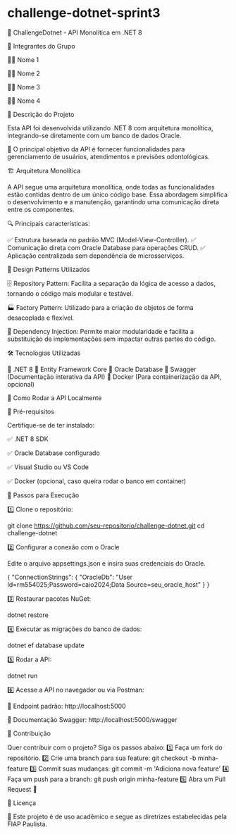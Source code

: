 # challenge-dotnet-sprint3
 
🦷 ChallengeDotnet - API Monolítica em .NET 8

👥 Integrantes do Grupo

🧑‍💻 Nome 1

🧑‍💻 Nome 2

🧑‍💻 Nome 3

🧑‍💻 Nome 4

📌 Descrição do Projeto

Esta API foi desenvolvida utilizando .NET 8 com arquitetura monolítica, integrando-se diretamente com um banco de dados Oracle.

🔹 O principal objetivo da API é fornecer funcionalidades para gerenciamento de usuários, atendimentos e previsões odontológicas.

🏗 Arquitetura Monolítica

A API segue uma arquitetura monolítica, onde todas as funcionalidades estão contidas dentro de um único código base. Essa abordagem simplifica o desenvolvimento e a manutenção, garantindo uma comunicação direta entre os componentes.

🔍 Principais características:

✅ Estrutura baseada no padrão MVC (Model-View-Controller).
✅ Comunicação direta com Oracle Database para operações CRUD.
✅ Aplicação centralizada sem dependência de microsserviços.

🎨 Design Patterns Utilizados

🗄 Repository Pattern: Facilita a separação da lógica de acesso a dados, tornando o código mais modular e testável.

🏭 Factory Pattern: Utilizado para a criação de objetos de forma desacoplada e flexível.

🔗 Dependency Injection: Permite maior modularidade e facilita a substituição de implementações sem impactar outras partes do código.

🛠 Tecnologias Utilizadas

🚀 .NET 8
💾 Entity Framework Core
🎯 Oracle Database
📜 Swagger (Documentação interativa da API)
🐳 Docker (Para containerização da API, opcional)

🚀 Como Rodar a API Localmente

📌 Pré-requisitos

Certifique-se de ter instalado:

✅ .NET 8 SDK

✅ Oracle Database configurado

✅ Visual Studio ou VS Code

✅ Docker (opcional, caso queira rodar o banco em container)

📄 Passos para Execução

1️⃣ Clone o repositório:

git clone https://github.com/seu-repositorio/challenge-dotnet.git
cd challenge-dotnet

2️⃣ Configurar a conexão com o Oracle

Edite o arquivo appsettings.json e insira suas credenciais do Oracle.

{
  "ConnectionStrings": {
    "OracleDb": "User Id=rm554025;Password=caio2024;Data Source=seu_oracle_host"
  }
}

3️⃣ Restaurar pacotes NuGet:

dotnet restore

4️⃣ Executar as migrações do banco de dados:

dotnet ef database update

5️⃣ Rodar a API:

dotnet run

6️⃣ Acesse a API no navegador ou via Postman:

🔗 Endpoint padrão: http://localhost:5000

📜 Documentação Swagger: http://localhost:5000/swagger

🤝 Contribuição

Quer contribuir com o projeto? Siga os passos abaixo:
1️⃣ Faça um fork do repositório.
2️⃣ Crie uma branch para sua feature: git checkout -b minha-feature
3️⃣ Commit suas mudanças: git commit -m 'Adiciona nova feature'
4️⃣ Faça um push para a branch: git push origin minha-feature
5️⃣ Abra um Pull Request 🚀

📜 Licença

📝 Este projeto é de uso acadêmico e segue as diretrizes estabelecidas pela FIAP Paulista.
